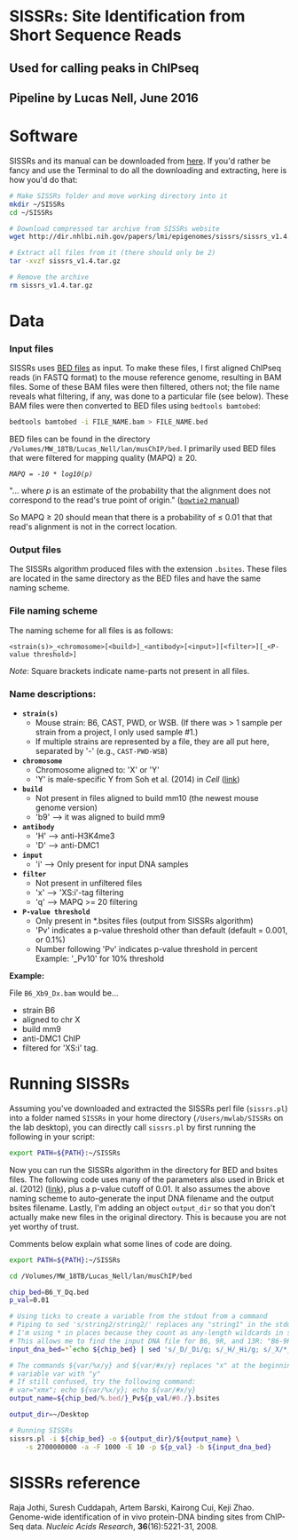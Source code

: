 SISSRs: Site Identification from Short Sequence Reads
======

Used for calling peaks in ChIPseq
-----

Pipeline by Lucas Nell, June 2016
--------

# Software
SISSRs and its manual can be downloaded from [here](http://sissrs.rajajothi.com/).
If you'd rather be fancy and use the Terminal to do all the downloading and extracting, 
here is how you'd do that:

```bash
# Make SISSRs folder and move working directory into it
mkdir ~/SISSRs
cd ~/SISSRs

# Download compressed tar archive from SISSRs website
wget http://dir.nhlbi.nih.gov/papers/lmi/epigenomes/sissrs/sissrs_v1.4.tar.gz

# Extract all files from it (there should only be 2)
tar -xvzf sissrs_v1.4.tar.gz

# Remove the archive
rm sissrs_v1.4.tar.gz
```


# Data

### Input files

SISSRs uses [BED files](https://genome.ucsc.edu/FAQ/FAQformat.html) as input. 
To make these files, I first aligned ChIPseq reads (in FASTQ format) to the mouse 
reference genome, resulting in BAM files. 
Some of these BAM files were then filtered, others not; the file name reveals what
filtering, if any, was done to a particular file (see below). 
These BAM files were then converted to BED files using `bedtools bamtobed`:

```bash
bedtools bamtobed -i FILE_NAME.bam > FILE_NAME.bed
```

BED files can be found in the directory
`/Volumes/MW_18TB/Lucas_Nell/lan/musChIP/bed`. I primarily used BED files that were
filtered for mapping quality (MAPQ) ≥ 20.

*`MAPQ = -10 * log10(p)`*

"... where *p* is an estimate of the probability that the alignment does not 
correspond to the read's true point of origin." 
([`bowtie2` manual](http://bowtie-bio.sourceforge.net/bowtie2/manual.shtml))

So MAPQ ≥ 20 should mean that there is a probability of ≤ 0.01 that that read's 
alignment is not in the correct location.



### Output files

The SISSRs algorithm produced files with the extension `.bsites`. These files are located
in the same directory as the BED files and have the same naming scheme.



### File naming scheme

The naming scheme for all files is as follows:

```
<strain(s)>_<chromosome>[<build>]_<antibody>[<input>][<filter>][_<P-value threshold>]
```
*Note*: Square brackets indicate name-parts not present in all files.

### Name descriptions:

- __`strain(s)`__
    + Mouse strain: B6, CAST, PWD, or WSB. (If there was > 1 sample per strain from a
      project, I only used sample #1.)
    + If multiple strains are represented by a file, they are all put here, separated 
      by '-' (e.g., `CAST-PWD-WSB`)
- __`chromosome`__
    + Chromosome aligned to: 'X' or 'Y'
    + 'Y' is male-specific Y from Soh et al. (2014) in *Cell* 
      ([link](http://dx.doi.org/10.1016/j.cell.2014.09.052))
- __`build`__
    + Not present in files aligned to build mm10 (the newest mouse genome version)
    + 'b9' --> it was aligned to build mm9
- __`antibody`__
    + 'H' --> anti-H3K4me3
    + 'D' --> anti-DMC1
- __`input`__
    + 'i' --> Only present for input DNA samples
- __`filter`__
    + Not present in unfiltered files
    + 'x' --> 'XS:i'-tag filtering
    + 'q' --> MAPQ >= 20 filtering
- __`P-value threshold`__
    + Only present in *.bsites files (output from SISSRs algorithm)
    + 'Pv' indicates a p-value threshold other than default (default = 0.001, or 0.1%)
    + Number following 'Pv' indicates p-value threshold in percent
        Example: '_Pv10' for 10% threshold

__Example:__

File `B6_Xb9_Dx.bam` would be...

- strain B6
- aligned to chr X
- build mm9
- anti-DMC1 ChIP
- filtered for 'XS:i' tag.



# Running SISSRs

Assuming you've downloaded and extracted the SISSRs perl file (`sissrs.pl`) into a 
folder named  `SISSRs` in your home directory (`/Users/mwlab/SISSRs` on the lab 
desktop), you can directly call `sissrs.pl` by first running the following in your 
script:

```bash
export PATH=${PATH}:~/SISSRs
```

Now you can run the SISSRs algorithm in the directory for BED and bsites files.
The following code uses many of the parameters also used in Brick et al. (2012) 
([link](http://dx.doi.org/10.1038/nature11089)), plus a p-value cutoff of 0.01. 
It also assumes the above naming scheme to auto-generate the input DNA filename
and the output bsites filename. Lastly, I'm adding an object `output_dir` so that you 
don't actually make new files in the original directory.
This is because you are not yet worthy of trust.

Comments below explain what some lines of code are doing.

```bash
export PATH=${PATH}:~/SISSRs

cd /Volumes/MW_18TB/Lucas_Nell/lan/musChIP/bed

chip_bed=B6_Y_Dq.bed
p_val=0.01

# Using ticks to create a variable from the stdout from a command
# Piping to sed 's/string2/string2/' replaces any "string1" in the stdout to "string2"
# I'm using * in places because they count as any-length wildcards in searches
# This allows me to find the input DNA file for B6, 9R, and 13R: "B6-9R-13R_Y_Diq.bed"
input_dna_bed=*`echo ${chip_bed} | sed 's/_D/_Di/g; s/_H/_Hi/g; s/_X/*_X/g; s/_Y/*_Y/g'`

# The commands ${var/%x/y} and ${var/#x/y} replaces "x" at the beginning and end of the
# variable var with "y"
# If still confused, try the following command:
# var="xmx"; echo ${var/%x/y}; echo ${var/#x/y}
output_name=${chip_bed/%.bed/}_Pv${p_val/#0./}.bsites

output_dir=~/Desktop

# Running SISSRs
sissrs.pl -i ${chip_bed} -o ${output_dir}/${output_name} \
    -s 2700000000 -a -F 1000 -E 10 -p ${p_val} -b ${input_dna_bed}
```


# SISSRs reference

Raja Jothi, Suresh Cuddapah, Artem Barski, Kairong Cui, Keji Zhao.
Genome-wide identification of in vivo protein-DNA binding sites from ChIP-Seq data.
*Nucleic Acids Research*, __36__(16):5221-31, 2008.
